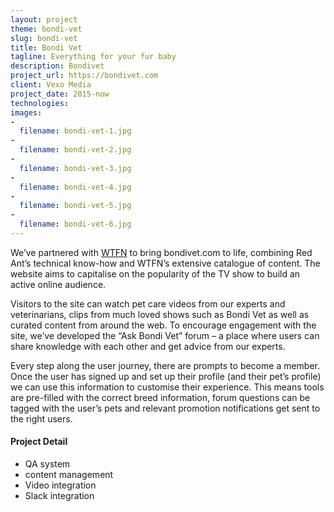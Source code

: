 ```yaml
---
layout: project
theme: bondi-vet
slug: bondi-vet
title: Bondi Vet
tagline: Everything for your fur baby
description: Bondivet
project_url: https://bondivet.com
client: Vexo Media
project_date: 2015-now
technologies:
images:
-
  filename: bondi-vet-1.jpg
-
  filename: bondi-vet-2.jpg
-
  filename: bondi-vet-3.jpg
-
  filename: bondi-vet-4.jpg
-
  filename: bondi-vet-5.jpg
-
  filename: bondi-vet-6.jpg
---
```


We’ve partnered with <a href="http://wtfn.com/">WTFN</a> to bring bondivet.com to life, combining Red Ant’s technical know-how and WTFN’s extensive catalogue of content. The website aims to capitalise on the popularity of the TV show to build an active online audience.

Visitors to the site can watch pet care videos from our experts and veterinarians, clips from much loved shows such as Bondi Vet as well as curated content from around the web. To encourage engagement with the site, we’ve developed the “Ask Bondi Vet” forum – a place where users can share knowledge with each other and get advice from our experts.

Every step along the user journey, there are prompts to become a member. Once the user has signed up and set up their profile (and their pet’s profile) we can use this information to customise their experience. This means tools are pre-filled with the correct breed information, forum questions can be tagged with the user’s pets and relevant promotion notifications get sent to the right users.


#### Project Detail

* QA system
* content management
* Video integration
* Slack integration
